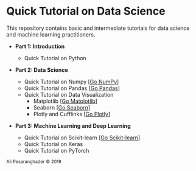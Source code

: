 # Quick Tutorial on Data Science

This repository contains basic and intermediate tutorials for data science and machine learning practitioners.

* **Part 1: Introduction**
  * Quick Tutorial on Python
  
* **Part 2: Data Science**
  * Quick Tutorial on Numpy [<a href="https://github.com/alipsgh/Quick-Tutorial-on-Data-Science/blob/master/part_2_data_science/part_2_1_numpy.ipynb" target="_blank">Go NumPy</a>]
  * Quick Tutorial on Pandas [<a href="https://github.com/alipsgh/Quick-Tutorial-on-Data-Science/blob/master/part_2_data_science/part_2_2_pandas.ipynb" target="_blank">Go Pandas</a>]
  * Quick Tutorial on Data Visualization
    * Matplotlib [<a href="https://github.com/alipsgh/Quick-Tutorial-on-Data-Science/blob/master/part_2_data_science/part_2_3_1_matplotlib.ipynb" target="_blank">Go Matplotlib</a>]
    * Seaborn [<a href="https://github.com/alipsgh/Quick-Tutorial-on-Data-Science/blob/master/part_2_data_science/part_2_3_2_seaborn.ipynb" target="_blank">Go Seaborn</a>]
    * Plotly and Cufflinks [<a href="https://github.com/alipsgh/Quick-Tutorial-on-Data-Science/blob/master/part_2_data_science/part_2_3_3_plotly_and_cufflinks.ipynb" target="_blank">Go Plotly</a>]
  
* **Part 3: Machine Learning and Deep Learning**
  * Quick Tutorial on Scikit-learn [<a href="https://github.com/alipsgh/Quick-Tutorial-on-Data-Science/tree/master/part_3_ml_dl/quick-tutorial-on-scikit-learn" target="_blank">Go Scikit-learn</a>]
  * Quick Tutorial on Keras
  * Quick Tutorial on PyTorch

<sub>Ali Pesaranghader © 2019</sub>
